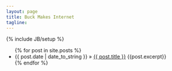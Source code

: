 ```yaml
---
layout: page
title: Buck Makes Internet
tagline:
---
```

{% include JB/setup %}

<ul class="posts">
  {% for post in site.posts %}
    <li><span>{{ post.date | date_to_string }}</span> &raquo; <a href="{{ BASE_PATH }}{{ post.url }}">{{ post.title }}</a>
    	{{post.excerpt}}
  	</li>
  {% endfor %}
</ul>


